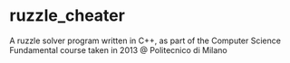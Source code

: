 # ruzzle_cheater
A ruzzle solver program written in C++, as part of the Computer Science Fundamental course taken in 2013 @ Politecnico di Milano